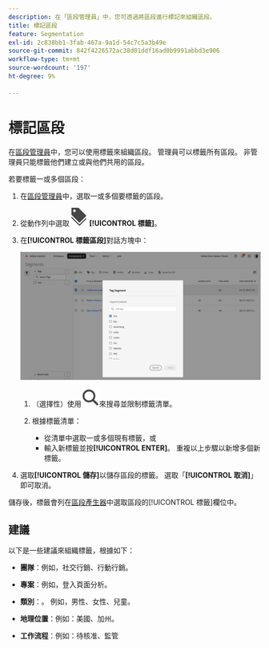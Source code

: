```yaml
---
description: 在「區段管理員」中，您可透過將區段進行標記來組織區段。
title: 標記區段
feature: Segmentation
exl-id: 2c838bb1-3fab-467a-9a1d-54c7c5a3b49e
source-git-commit: 842f4226572ac38d01ddf16ad0b9991abbd3e906
workflow-type: tm+mt
source-wordcount: '197'
ht-degree: 9%

---
```


# 標記區段

在[區段管理員](seg-manage.md)中，您可以使用標籤來組織區段。 管理員可以標籤所有區段。 非管理員只能標籤他們建立或與他們共用的區段。

若要標籤一或多個區段：

1. 在[區段管理員](seg-manage.md)中，選取一或多個要標籤的區段。
1. 從動作列中選取![標籤](/help/assets/icons/Labels.svg) **[!UICONTROL 標籤]**。
1. 在&#x200B;**[!UICONTROL 標籤區段]**&#x200B;對話方塊中：

   ![標籤區段對話方塊](assets/segments-tag.png)

   1. （選擇性）使用![搜尋](/help/assets/icons/Search.svg)來搜尋並限制標籤清單。

   2. 根據標籤清單：

      * 從清單中選取一或多個現有標籤，或
      * 輸入新標籤並按&#x200B;**[!UICONTROL ENTER]**。 重複以上步驟以新增多個新標籤。

1. 選取&#x200B;**[!UICONTROL 儲存]**&#x200B;以儲存區段的標籤。 選取「**[!UICONTROL 取消]**」即可取消。

儲存後，標籤會列在[區段產生器](seg-build.md)中選取區段的[!UICONTROL 標籤]欄位中。


## 建議

以下是一些建議來組織標籤，根據如下：

* **團隊**：例如，社交行銷、行動行銷。

* **專案**：例如，登入頁面分析。

* **類別**：。 例如，男性、女性、兒童。

* **地理位置**：例如：美國、加州。

* **工作流程**：例如：待核准、監管


<!--
In the [Segment manager](seg-manage.md), you can use tags to organize segments. Administrators can tag all segments. Non administroators can tags only the segments they create or have been shared with them.

To tag one or more segments:

1. In the [Segment manager](seg-manage.md), select one or more of the segments you want to tag.
1. From the action bar, select ![Labels](/help/assets/icons/Labels.svg) **[!UICONTROL Tag]**.
1. In the **[!UICONTROL Tag Segments]** dialog:
   
   ![Tag Segments dialog](assets/tag-filter-dialog.png)

   1. (optionally) use ![Search](/help/assets/icons/Search.svg) to search for and limit the list of tags.

   2. Based on the list of tags:
   
      * select one or more existing tags from the list, or
      * enter a new tag and press **[!UICONTROL ENTER]**. Repeat to add more than one new tag.

1. Select **[!UICONTROL Save]** to save the tags for the segment. Select **[!UICONTROL Cancel]** to cancel.

Once saved, the tags are listed in the [!UICONTROL Tag] field for the selected segments in the [Segment builder](seg-builder.md). 


## Suggestions

Below are some suggestions to organize tags based on:

* **Team**: For example, Social Marketing, Mobile Marketing.
    
* **Project**: For example, Entry-page analysis.
    
* **Category**:. For example, Men, Women, Kids.

* **Geography**: For example: United States, California.
    
* **Workflow**: For example: To be approved,  Curated

-->